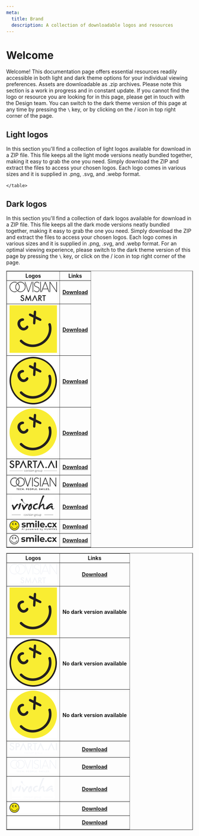 ```yaml
---
meta:
  title: Brand
  description: A collection of downloadable logos and resources
---
```


# Welcome

Welcome! This documentation page offers essential resources readily accessible in both light and dark theme options for your individual viewing preferences. Assets are downloadable as .zip archives.
Please note this section is a work in progress and in constant update. If you cannot find the logo or resource you are looking for in this page, please get in touch with the Design team.
You can switch to the dark theme version of this page at any time by pressing the `\` key, or by clicking on the <sl-icon name="sun-fill"></sl-icon> / <sl-icon name="moon-fill"></sl-icon> icon in top right corner of the page. 

## Light logos

In this section you'll find a collection of light logos available for download in a ZIP file. This file keeps all the light mode versions neatly bundled together, making it easy to grab the one you need. Simply download the ZIP and extract the files to access your chosen logos. Each logo comes in various sizes and it is supplied in .png, .svg, and .webp format.

<table border="1">
        <thead>
            <tr>
                <th>Logos</th>
                <th>Links</th>
            </tr>
        </thead>
        <tbody>
        <tr>
            <th><img src="../../assets/logos/covisian-smart-128x52.png" alt="Covisian Smart" /></th>
            <th><a href="../../assets/logos/covisian-smart.zip">Download</a></th>
            </tr>
            <tr>
            <th><img src="../../assets/logos/cv-smile-cx-full-yellow-128x128.png" alt="Smile Square" /></th>
                <th><a href="../../assets/logos/cv-smile-cx-full-yellow.zip">Download</a></th>
            </tr>
            <tr>
            <th><img src="../../assets/logos/cv-smile-cx-128x128.png" alt="Smile CX" /></th>
            <th><a href="../../assets/logos/cv-smile-cx.zip">Download</a></th>
            </tr>
            <tr>
            <th><img src="../../assets/logos/cv-smile-cx-noborder-128x128.png" alt="Smile CX No border" /></th>
            <th><a href="../../assets/logos/cv-smile-cx-noborder.zip">Download</a></th>
            </tr>
            <tr>
            <th><img src="../../assets/logos/sparta-ai-128x33.png" alt="Sparta Ai" /></th>
            <th><a href="../../assets/logos/sparta-ai.zip">Download</a></th>
            </tr>
            <tr>
            <th><img src="../../assets/logos/covisian-tech-ppl-smile-128x40.png" alt="Tech People Smiles" /></th>
            <th><a href="../../assets/logos/covisian-tech-ppl-smile.zip">Download</a></th>
            </tr>
            <tr>
            <th><img src="../../assets/logos/vivocha-covisian-raster-116x57.png" alt="Vivocha" /></th>
            <th><a href="../../assets/logos/vivocha.zip">Download</a></th>
            </tr>
            <tr>
            <th><img src="../../assets/logos/smile-cx-wording-payoff-128.png" alt="Smile CX Payoff" /></th>
            <th><a href="../../assets/logos/smile-cx-wording-payoff.zip">Download</a></th>
            </tr>
            <tr>
            <th><img src="../../assets/logos/smile-cx-no-payoff-128.png" alt="Smile CX No Payoff" /></th>
            <th><a href="../../assets/logos/smile-cx-no-payoff.zip">Download</a></th>
            </tr>
        </tbody>
        
    </table>

## Dark logos

In this section you'll find a collection of dark logos available for download in a ZIP file. This file keeps all the dark mode versions neatly bundled together, making it easy to grab the one you need. Simply download the ZIP and extract the files to access your chosen logos. Each logo comes in various sizes and it is supplied in .png, .svg, and .webp format.
For an optimal viewing experience, please switch to the dark theme version of this page by pressing the `\` key, or click on the <sl-icon name="sun-fill"></sl-icon> / <sl-icon name="moon-fill"></sl-icon> icon in top right corner of the page. 

<table border="1">
        <thead>
            <tr>
                <th>Logos</th>
                <th>Links</th>
            </tr>
        </thead>
        <tbody>
        <tr>
            <th><img src="../../assets/logos/covisian-smart-128x52-dark.png" alt="Covisian Smart" /></th>
            <th><a href="../../assets/logos/covisian-smart-dark.zip">Download</a></th>
            </tr>
            <tr>
            <th><img src="../../assets/logos/cv-smile-cx-full-yellow-128x128.png" alt="Smile Square" /></th>
            <th><p>No dark version available</p></th>
            </tr>
            <tr>
            <th><img src="../../assets/logos/cv-smile-cx-128x128.png" alt="Smile CX" /></th>
            <th><p>No dark version available</p></th>
            </tr>
            <tr>
            <th><img src="../../assets/logos/cv-smile-cx-noborder-128x128.png" alt="Smile CX No Border" /></th>
            <th><p>No dark version available</p></th>
            </tr>
            <tr>
            <th><img src="../../assets/logos/sparta-ai-128x33-dark.png" alt="Sparta AI" /></th>
            <th><a href="../../assets/logos/sparta-ai-dark.zip">Download</a></th>
            </tr>
            <tr>
            <th><img src="../../assets/logos/covisian-tech-ppl-smile-128x40-dark.png" alt="Tech people Smiles" /></th>
            <th><a href="../../assets/logos/covisian-tech-ppl-smile-dark.zip">Download</a></th>
            </tr>
            <tr>
            <th><img src="../../assets/logos/vivocha-covisian-116x57-dark.png" alt="Vivocha" /></th>
            <th><a href="../../assets/logos/vivocha-dark.zip">Download</a></th>
            </tr>
            <tr>
            <th><img src="../../assets/logos/smile-cx-wording-payoff-128-dark.png" alt="Smile CX Payoff" /></th>
            <th><a href="../../assets/logos/smile-cx-wording-payoff-dark.zip">Download</a></th>
            </tr>
            <tr>
            <th><img src="../../assets/logos/smile-cx-no-payoff-128-dark.png" alt="Smile CX No Payoff" /></th>
            <th><a href="../../assets/logos/smile-cx-no-payoff-dark.zip">Download</a></th>
            </tr>
        </tbody>
    </table>

<script>
</script>

<style>
</style>